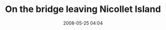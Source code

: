 ---
title: "On the bridge leaving Nicollet Island"
picture: "/assets/camera-roll/2008/05/2008-05-25-on-the-bridge-leaving-nicollet-island/recon-3-055.jpg"
contains:
  - bridge
  - building
  - crane
  - railway
  - trees
  - Mississippi River
date: 2008-05-25 04:04
location:
  - Nicollet Island
picture-of:
  - Mississippi River
thumbnail: "/assets/camera-roll/2008/05/2008-05-25-on-the-bridge-leaving-nicollet-island/recon-3-055-thumbnail.jpg"
tags:
  - photograph
  - Nicollet Island
  - bridge
  - Dave
  - James
  - Javan
  - John
  - Recon 3
  - Mississippi River
  - Minneapolis
---